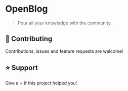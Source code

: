 # OpenBlog
> Pour all your knowledge with the community.

## 🤝 Contributing
Contributions, issues and feature requests are welcome!
## ⭐️ Support
Give a ⭐️ if this project helped you!